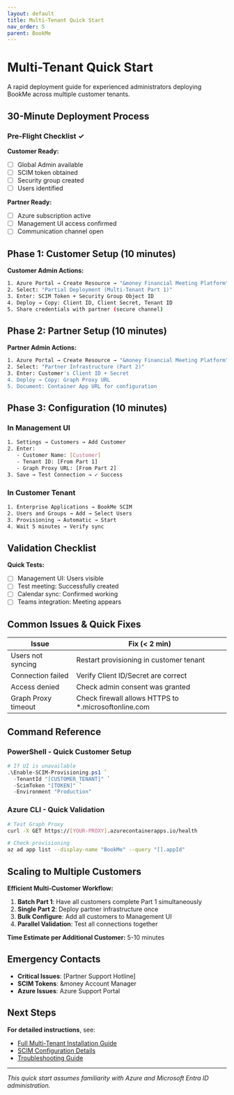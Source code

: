 ```yaml
---
layout: default
title: Multi-Tenant Quick Start
nav_order: 5
parent: BookMe
---
```


# Multi-Tenant Quick Start

A rapid deployment guide for experienced administrators deploying BookMe across multiple customer tenants.

## 30-Minute Deployment Process

### Pre-Flight Checklist ✓

**Customer Ready:**
- [ ] Global Admin available
- [ ] SCIM token obtained
- [ ] Security group created
- [ ] Users identified

**Partner Ready:**
- [ ] Azure subscription active
- [ ] Management UI access confirmed
- [ ] Communication channel open

## Phase 1: Customer Setup (10 minutes)

**Customer Admin Actions:**

```bash
1. Azure Portal → Create Resource → "&money Financial Meeting Platform"
2. Select: "Partial Deployment (Multi-Tenant Part 1)"
3. Enter: SCIM Token + Security Group Object ID
4. Deploy → Copy: Client ID, Client Secret, Tenant ID
5. Share credentials with partner (secure channel)
```

## Phase 2: Partner Setup (10 minutes)

**Partner Admin Actions:**

```bash
1. Azure Portal → Create Resource → "&money Financial Meeting Platform"  
2. Select: "Partner Infrastructure (Part 2)"
3. Enter: Customer's Client ID + Secret
4. Deploy → Copy: Graph Proxy URL
5. Document: Container App URL for configuration
```

## Phase 3: Configuration (10 minutes)

### In Management UI

```bash
1. Settings → Customers → Add Customer
2. Enter:
   - Customer Name: [Customer]
   - Tenant ID: [From Part 1]
   - Graph Proxy URL: [From Part 2]
3. Save → Test Connection → ✓ Success
```

### In Customer Tenant

```bash
1. Enterprise Applications → BookMe SCIM
2. Users and Groups → Add → Select Users
3. Provisioning → Automatic → Start
4. Wait 5 minutes → Verify sync
```

## Validation Checklist

**Quick Tests:**
- [ ] Management UI: Users visible
- [ ] Test meeting: Successfully created
- [ ] Calendar sync: Confirmed working
- [ ] Teams integration: Meeting appears

## Common Issues & Quick Fixes

| Issue | Fix (< 2 min) |
|-------|--------------|
| Users not syncing | Restart provisioning in customer tenant |
| Connection failed | Verify Client ID/Secret are correct |
| Access denied | Check admin consent was granted |
| Graph Proxy timeout | Check firewall allows HTTPS to *.microsoftonline.com |

## Command Reference

### PowerShell - Quick Customer Setup
```powershell
# If UI is unavailable
.\Enable-SCIM-Provisioning.ps1 `
  -TenantId "[CUSTOMER_TENANT]" `
  -ScimToken "[TOKEN]" `
  -Environment "Production"
```

### Azure CLI - Quick Validation
```bash
# Test Graph Proxy
curl -X GET https://[YOUR-PROXY].azurecontainerapps.io/health

# Check provisioning
az ad app list --display-name "BookMe" --query "[].appId"
```

## Scaling to Multiple Customers

**Efficient Multi-Customer Workflow:**

1. **Batch Part 1**: Have all customers complete Part 1 simultaneously
2. **Single Part 2**: Deploy partner infrastructure once
3. **Bulk Configure**: Add all customers to Management UI
4. **Parallel Validation**: Test all connections together

**Time Estimate per Additional Customer:** 5-10 minutes

## Emergency Contacts

- **Critical Issues**: [Partner Support Hotline]
- **SCIM Tokens**: &money Account Manager
- **Azure Issues**: Azure Support Portal

## Next Steps

**For detailed instructions**, see:
- [Full Multi-Tenant Installation Guide](multi-tenant-installation)
- [SCIM Configuration Details](scim-provisioning-setup)
- [Troubleshooting Guide](deployment-overview#troubleshooting)

---

*This quick start assumes familiarity with Azure and Microsoft Entra ID administration.*